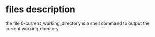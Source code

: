 # files description

the file 0-current_working_directory is a shell command to output the current working directory
